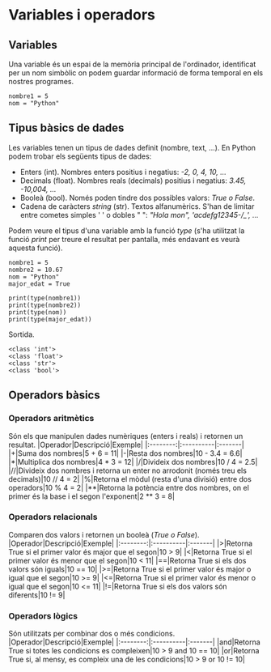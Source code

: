 # Variables i operadors
## Variables
Una variable és un espai de la memòria principal de l'ordinador, identificat per un nom 
simbòlic on podem guardar informació de forma temporal en els nostres programes.

```
nombre1 = 5
nom = "Python"
```
## Tipus bàsics de dades
Les variables tenen un tipus de dades definit (nombre, text, ...). En Python podem trobar els següents 
tipus de dades:
* Enters (int). Nombres enters positius i negatius: *-2, 0, 4, 10, ...*
* Decimals (float). Nombres reals (decimals) positius i negatius: *3.45, -10,004, ...*
* Booleà (bool). Només poden tindre dos possibles valors: *True o False*.
* Cadena de caràcters *string* (str). Textos alfanumèrics. S'han de limitar entre cometes simples ' ' o dobles " ": *"Hola mon", 'acdefg12345-/_', ...*

Podem veure el tipus d'una variable amb la funció *type* (s'ha utilitzat la funció *print* per treure el resultat per pantalla, més endavant es veurà aquesta funció).
```
nombre1 = 5
nombre2 = 10.67
nom = "Python"
major_edat = True

print(type(nombre1))
print(type(nombre2))
print(type(nom))
print(type(major_edat))
```
Sortida.
```
<class 'int'>
<class 'float'>
<class 'str'>
<class 'bool'>
```
## Operadors bàsics
### Operadors aritmètics
Són els que manipulen dades numèriques (enters i reals) i retornen un resultat.
|Operador|Descripció|Exemple|
|:--------:|:----------|:-------|
|+|Suma dos nombres|5 + 6 = 11|
|-|Resta dos nombres|10 - 3.4 = 6.6|
|\*|Multiplica dos nombres|4 * 3 = 12|
|/|Divideix dos nombres|10 / 4 = 2.5|
|//|Divideix dos nombres i retorna un enter no arrodonit (només treu els decimals)|10 // 4 = 2|
|%|Retorna el mòdul (resta d'una divisió) entre dos operadors|10 % 4 = 2|
|\*\*|Retorna la potència entre dos nombres, on el primer és la base i el segon l'exponent|2 ** 3 = 8|

### Operadors relacionals
Comparen dos valors i retornen un booleà (*True o False*).
|Operador|Descripció|Exemple|
|:--------:|:----------|:-------|
|>|Retorna True si el primer valor és major que el segon|10 > 9|
|<|Retorna True si el primer valor és menor que el segon|10 < 11|
|==|Retorna True si els dos valors són iguals|10 == 10|
|>=|Retorna True si el primer valor és major o igual que el segon|10 >= 9|
|<=|Retorna True si el primer valor és menor o igual que el segon|10 <= 11|
|!=|Retorna True si els dos valors són diferents|10 != 9|

### Operadors lògics
Són utilitzats per combinar dos o més condicions.
|Operador|Descripció|Exemple|
|:--------:|:----------|:-------|
|and|Retorna True si totes les condicions es compleixen|10 > 9 and 10 == 10|
|or|Retorna True si, al mensy, es compleix una de les condicions|10 > 9 or 10 != 10|







